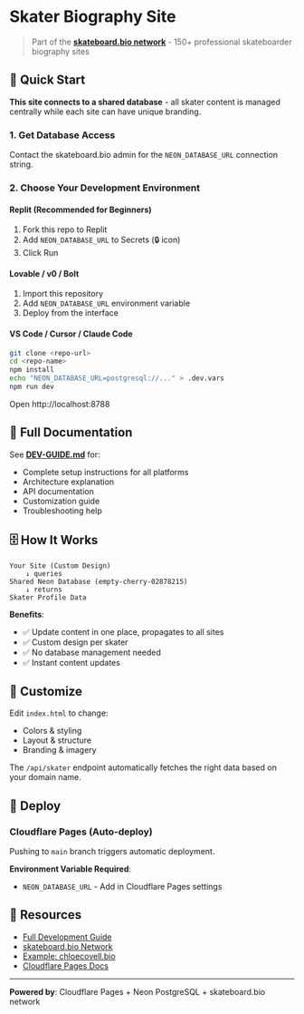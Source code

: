 # Skater Biography Site

> Part of the **[skateboard.bio network](https://skateboard.bio)** - 150+ professional skateboarder biography sites

## 🚀 Quick Start

**This site connects to a shared database** - all skater content is managed centrally while each site can have unique branding.

### 1. Get Database Access

Contact the skateboard.bio admin for the `NEON_DATABASE_URL` connection string.

### 2. Choose Your Development Environment

#### Replit (Recommended for Beginners)
1. Fork this repo to Replit
2. Add `NEON_DATABASE_URL` to Secrets (🔒 icon)
3. Click Run

#### Lovable / v0 / Bolt
1. Import this repository
2. Add `NEON_DATABASE_URL` environment variable  
3. Deploy from the interface

#### VS Code / Cursor / Claude Code
```bash
git clone <repo-url>
cd <repo-name>
npm install
echo "NEON_DATABASE_URL=postgresql://..." > .dev.vars
npm run dev
```

Open http://localhost:8788

## 📖 Full Documentation

See **[DEV-GUIDE.md](./DEV-GUIDE.md)** for:
- Complete setup instructions for all platforms
- Architecture explanation
- API documentation
- Customization guide
- Troubleshooting help

## 🗄️ How It Works

```
Your Site (Custom Design)
    ↓ queries
Shared Neon Database (empty-cherry-02878215)
    ↓ returns
Skater Profile Data
```

**Benefits**:
- ✅ Update content in one place, propagates to all sites
- ✅ Custom design per skater
- ✅ No database management needed
- ✅ Instant content updates

## 🎨 Customize

Edit `index.html` to change:
- Colors & styling
- Layout & structure  
- Branding & imagery

The `/api/skater` endpoint automatically fetches the right data based on your domain name.

## 🚢 Deploy

### Cloudflare Pages (Auto-deploy)
Pushing to `main` branch triggers automatic deployment.

**Environment Variable Required**:
- `NEON_DATABASE_URL` - Add in Cloudflare Pages settings

## 🔗 Resources

- [Full Development Guide](./DEV-GUIDE.md)
- [skateboard.bio Network](https://skateboard.bio)
- [Example: chloecovell.bio](https://chloecovell.bio)
- [Cloudflare Pages Docs](https://developers.cloudflare.com/pages/)

---

**Powered by**: Cloudflare Pages + Neon PostgreSQL + skateboard.bio network
